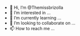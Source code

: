 - 👋 Hi, I’m @Themissbrizolla
- 👀 I’m interested in ...
- 🌱 I’m currently learning ...
- 💞️ I’m looking to collaborate on ...
- 📫 How to reach me ...

<!---
Themissbrizolla/Themissbrizolla is a ✨ special ✨ repository because its `README.md` (this file) appears on your GitHub profile.
You can click the Preview link to take a look at your changes.
--->
